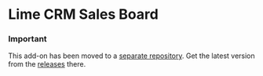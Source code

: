 # Lime CRM Sales Board

### Important
This add-on has been moved to a [separate repository](https://github.com/Lundalogik/addon-salesboard). Get the latest version from the [releases](https://github.com/Lundalogik/addon-salesboard/releases) there.
